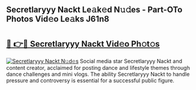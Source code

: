 ## Secretlaryyy Nackt Le𝚊k𝚎d N𝚞𝚍es - Part-OTo Photos Vid𝚎o Le𝚊ks J61n8

# <h2><a href="http://fb2o9ug.evod.top/?m=Secretlaryyy+Nackt">🔗 👉🔴 Secretlaryyy Nackt Vid𝚎o Ph𝚘t𝚘s</a></h2>

[![Secretlaryyy Nackt N𝚞d𝚎s](https://i.imgur.com/8V9OHl7.gif)](http://fb2o9ug.evod.top/?m=Secretlaryyy+Nackt)
Social media star Secretlaryyy Nackt and content creator, acclaimed for posting dance and lifestyle themes through dance challenges and mini vlogs. The ability Secretlaryyy Nackt to handle pressure and controversy is essential for a successful public figure. 

